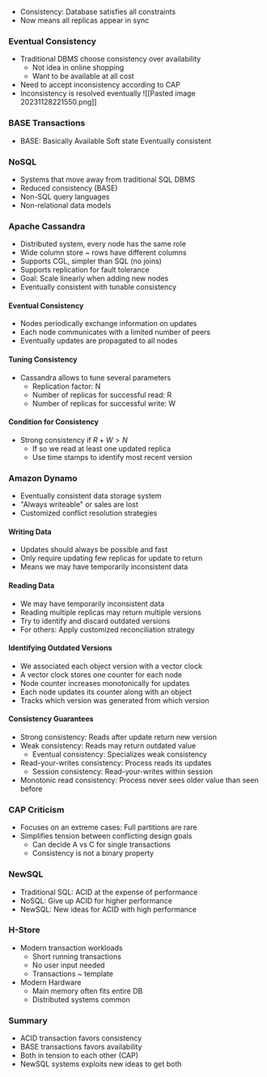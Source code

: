 - Consistency: Database satisfies all constraints
- Now means all replicas appear in sync
### Eventual Consistency
- Traditional DBMS choose consistency over availability
	- Not idea in online shopping
	- Want to be available at all cost
- Need to accept inconsistency according to CAP
- Inconsistency is resolved eventually
![[Pasted image 20231128221550.png]]
### BASE Transactions
- BASE: Basically Available Soft state Eventually consistent
### NoSQL
- Systems that move away from traditional SQL DBMS
- Reduced consistency (BASE)
- Non-SQL query languages
- Non-relational data models
### Apache Cassandra
- Distributed system, every node has the same role
- Wide column store ~ rows have different columns
- Supports CGL, simpler than SQL (no joins)
- Supports replication for fault tolerance
- Goal: Scale linearly when adding new nodes
- Eventually consistent with tunable consistency
#### Eventual Consistency
- Nodes periodically exchange information on updates
- Each node communicates with a limited number of peers
- Eventually updates are propagated to all nodes
#### Tuning Consistency
- Cassandra allows to tune several parameters
	- Replication factor: N
	- Number of replicas for successful read: R
	- Number of replicas for successful write: W
#### Condition for Consistency
- Strong consistency if $R+W>N$
	- If so we read at least one updated replica
	- Use time stamps to identify most recent version
### Amazon Dynamo
- Eventually consistent data storage system
- "Always writeable" or sales are lost
- Customized conflict resolution strategies
#### Writing Data
- Updates should always be possible and fast
- Only require updating few replicas for update to return
- Means we may have temporarily inconsistent data
#### Reading Data
- We may have temporarily inconsistent data
- Reading multiple replicas may return multiple versions
- Try to identify and discard outdated versions
- For others: Apply customized reconciliation strategy
#### Identifying Outdated Versions
- We associated each object version with a vector clock
- A vector clock stores one counter for each node
- Node counter increases monotonically for updates
- Each node updates its counter along with an object
- Tracks which version was generated from which version
#### Consistency Guarantees
- Strong consistency: Reads after update return new version
- Weak consistency: Reads may return outdated value
	- Eventual consistency: Specializes weak consistency
- Read-your-writes consistency: Process reads its updates
	- Session consistency: Read-your-writes within session
- Monotonic read consistency: Process never sees older value than seen before
### CAP Criticism
- Focuses on an extreme cases: Full partitions are rare
- Simplifies tension between conflicting design goals
	- Can decide A vs C for single transactions
	- Consistency is not a binary property
### NewSQL
- Traditional SQL: ACID at the expense of performance
- NoSQL: Give up ACID for higher performance
- NewSQL: New ideas for ACID with high performance
### H-Store
- Modern transaction workloads
	- Short running transactions
	- No user input needed
	- Transactions ~ template
- Modern Hardware
	- Main memory often fits entire DB
	- Distributed systems common
### Summary
- ACID transaction favors consistency
- BASE transactions favors availability
- Both in tension to each other (CAP)
- NewSQL systems exploits new ideas to get both